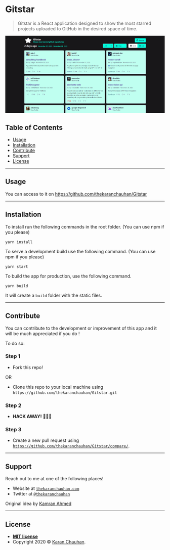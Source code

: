 # Gitstar
> Gitstar is a React application designed to show the most starred projects uploaded to GitHub in the desired space of time.


[![Screenshot](./gitstar.png)](https://github.com/thekaranchauhan/Gitstar)

## Table of Contents 
- [Usage](#Usage)
- [Installation](#Installation)
- [Contribute](#Contribute)
- [Support](#Support)
- [License](#License)

---

## Usage
You can access to it on https://github.com/thekaranchauhan/Gitstar

---

## Installation
To install run the following commands in the root folder. (You can use npm if you please)
```shell
yarn install
```
To serve a development build use the following command. (You can use npm if you please)
```shell
yarn start
```
To build the app for production, use the following command.
```shell
yarn build
```
It will create a `build` folder with the static files.

---

## Contribute

You can contribute to the development or improvement of this app and it will be much appreciated if you do !

To do so:

### Step 1

- Fork this repo!

OR

- Clone this repo to your local machine using `https://github.com/thekaranchauhan/Gitstar.git`

### Step 2

- **HACK AWAY!** 🔨🔨🔨

### Step 3

- Create a new pull request using <a href="https://github.com/thekaranchauhan/Gitstar/compare/" target="_blank">`https://github.com/thekaranchauhan/Gitstar/compare/`</a>.

---

## Support

Reach out to me at one of the following places!

- Website at <a href="https;//thekaranchauhan.com" target="_blank">`thekaranchauhan.com`</a>
- Twitter at <a href="https://instagram.com/thekaranchauhan" target="_blank">`@thekaranchauhan`</a>

Original idea by <a href="https://github.com/kamranahmedse" target=_blank>Kamran Ahmed</a>

---

## License


- **[MIT license](http://opensource.org/licenses/mit)**
- Copyright 2020 © <a href="https;//thekaranchauhan.com" target="_blank">Karan Chauhan</a>.
